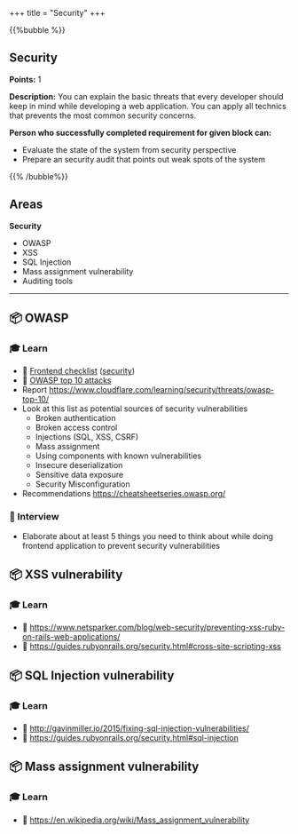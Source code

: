+++
title = "Security"
+++

{{%bubble %}}

## Security

**Points:** 1

**Description:** You can explain the basic threats that every developer should keep in mind while developing a web application. You can apply all technics that prevents the most common security concerns.

**Person who successfully completed requirement for given block can:** 

- Evaluate the state of the system from security perspective
- Prepare an security audit that points out weak spots of the system

{{% /bubble%}}

## Areas

**Security**

- OWASP
- XSS
- SQL Injection
- Mass assignment vulnerability
- Auditing tools

---

## 📦 OWASP

### 🎓 Learn

- 📗 [Frontend checklist](https://frontendchecklist.io/) ([security](https://github.com/thedaviddias/Front-End-Checklist#security))
- 📗 [OWASP top 10 attacks](https://owasp.org/www-project-top-ten/)
- Report https://www.cloudflare.com/learning/security/threats/owasp-top-10/
- Look at this list as potential sources of security vulnerabilities
  - Broken authentication
  - Broken access control
  - Injections (SQL, XSS, CSRF)
  - Mass assignment
  - Using components with known vulnerabilities
  - Insecure deserialization
  - Sensitive data exposure
  - Security Misconfiguration
- Recommendations https://cheatsheetseries.owasp.org/

### 🎤 Interview

- Elaborate about at least 5 things you need to think about while doing frontend application to prevent security vulnerabilities

## 📦 XSS vulnerability

### 🎓 Learn

- 📗 https://www.netsparker.com/blog/web-security/preventing-xss-ruby-on-rails-web-applications/
- 📗 https://guides.rubyonrails.org/security.html#cross-site-scripting-xss

## 📦 SQL Injection vulnerability

### 🎓 Learn

- 📗 http://gavinmiller.io/2015/fixing-sql-injection-vulnerabilities/
- 📗 https://guides.rubyonrails.org/security.html#sql-injection

## 📦 Mass assignment vulnerability

### 🎓 Learn

- 📗 https://en.wikipedia.org/wiki/Mass_assignment_vulnerability
